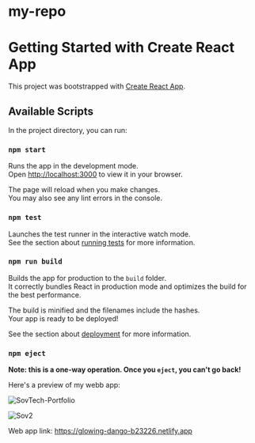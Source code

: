 # my-repo
# Getting Started with Create React App

This project was bootstrapped with [Create React App](https://github.com/facebook/create-react-app).

## Available Scripts



In the project directory, you can run:


### `npm start`

Runs the app in the development mode.\
Open [http://localhost:3000](http://localhost:3000) to view it in your browser.

The page will reload when you make changes.\
You may also see any lint errors in the console.

### `npm test`

Launches the test runner in the interactive watch mode.\
See the section about [running tests](https://facebook.github.io/create-react-app/docs/running-tests) for more information.

### `npm run build`

Builds the app for production to the `build` folder.\
It correctly bundles React in production mode and optimizes the build for the best performance.

The build is minified and the filenames include the hashes.\
Your app is ready to be deployed!

See the section about [deployment](https://facebook.github.io/create-react-app/docs/deployment) for more information.

### `npm eject`

**Note: this is a one-way operation. Once you `eject`, you can't go back!**


Here's a preview of my webb app:

![SovTech-Portfolio](https://user-images.githubusercontent.com/52856862/174774067-c3cd27f4-231f-446e-82ae-4e1cfeb1fd9f.png)


![Sov2](https://user-images.githubusercontent.com/52856862/174773932-bde0fad4-670c-4488-b042-be18441d82b9.png)

Web app link: https://glowing-dango-b23226.netlify.app
